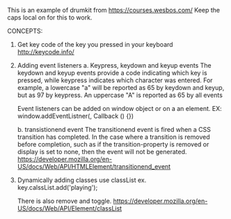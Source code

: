 This is an example of drumkit from https://courses.wesbos.com/
Keep the caps local on for this to work.


CONCEPTS:
1. Get key code of the key you pressed in your keyboard
http://keycode.info/

2. Adding event listeners
   a. Keypress, keydown and keyup events
   The keydown and keyup events provide a code indicating which key is pressed, while keypress indicates which character was entered. For example, a lowercase "a" will be reported as 65 by keydown and keyup, but as 97 by keypress. An uppercase "A" is reported as 65 by all events

   Event listeners can be added on window object or on a an element.
   EX: window.addEventListner(<eventType>, Callback () {})

   b. transistionend event
   The transitionend event is fired when a CSS transition has completed. In the case where a transition is removed before completion, such as if the transition-property is removed or display is set to none, then the event will not be generated.
   https://developer.mozilla.org/en-US/docs/Web/API/HTMLElement/transitionend_event

3. Dynamically adding classes
   use classList
   ex. key.calssList.add('playing');

   There is also remove and toggle.
   https://developer.mozilla.org/en-US/docs/Web/API/Element/classList
